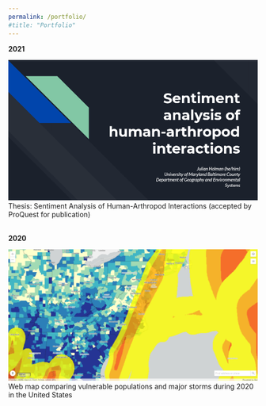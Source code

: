 ```yaml
---
permalink: /portfolio/
#title: "Portfolio"
---
```


<b>2021</b><br>
<div class="img__wrap">
    <a href="https://github.com/easternhercules/sentiment-analysis-of-human-arthropod-interactions" title="Thesis: Sentiment Analysis of Human-Arthropod Interactions"><img class="img__img" src="/assets/images/presscreencap_thesis.png" alt="Sentiment Analysis of Human-Arthropod Interactions"/></a>
  Thesis: Sentiment Analysis of Human-Arthropod Interactions (accepted by ProQuest for publication)
</div><br>


<b>2020</b>
<div class="img__wrap">
  <a href="https://codepen.io/easternhercules/full/RwRJwag" title="Web map comparing vulnerable populations and major storms during 2020 in the United States"><img class="img__img" src="/assets/images/mapscreencap_stormvuln.png" alt="Web map comparing vulnerable populations and major storms during 2020 in the United States"/></a>
Web map comparing vulnerable populations and major storms during 2020 in the United States
</div>
